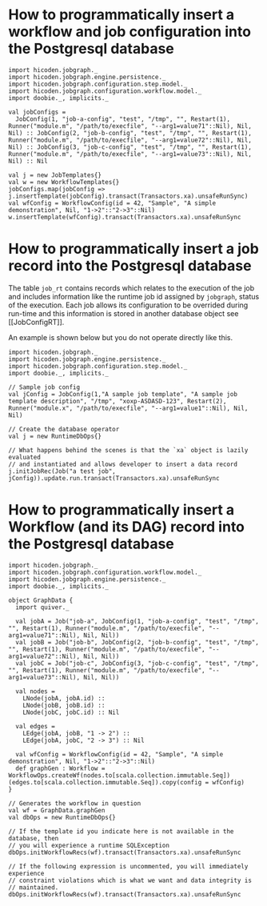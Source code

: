 # How to programmatically insert a workflow and job configuration into the Postgresql database 

```tut
import hicoden.jobgraph._
import hicoden.jobgraph.engine.persistence._
import hicoden.jobgraph.configuration.step.model._
import hicoden.jobgraph.configuration.workflow.model._
import doobie._, implicits._

val jobConfigs =
  JobConfig(1, "job-a-config", "test", "/tmp", "", Restart(1), Runner("module.m", "/path/to/execfile", "--arg1=value71"::Nil), Nil, Nil) :: JobConfig(2, "job-b-config", "test", "/tmp", "", Restart(1), Runner("module.m", "/path/to/execfile", "--arg1=value72"::Nil), Nil, Nil) :: JobConfig(3, "job-c-config", "test", "/tmp", "", Restart(1), Runner("module.m", "/path/to/execfile", "--arg1=value73"::Nil), Nil, Nil) :: Nil

val j = new JobTemplates{}
val w = new WorkflowTemplates{}
jobConfigs.map(jobConfig => j.insertTemplate(jobConfig).transact(Transactors.xa).unsafeRunSync)
val wfConfig = WorkflowConfig(id = 42, "Sample", "A simple demonstration", Nil, "1->2"::"2->3"::Nil)
w.insertTemplate(wfConfig).transact(Transactors.xa).unsafeRunSync
```

# How to programmatically insert a job record into the Postgresql database

The table `job_rt` contains records which relates to the execution of the job
and includes information like the runtime job id assigned by `jobgraph`, status
of the execution. Each job allows its configuration to be overrided during
run-time and this information is stored in another database object see
[[JobConfigRT]].

An example is shown below but you do not operate directly like this.
```tut
import hicoden.jobgraph._
import hicoden.jobgraph.engine.persistence._
import hicoden.jobgraph.configuration.step.model._
import doobie._, implicits._

// Sample job config
val jConfig = JobConfig(1,"A sample job template", "A sample job template description", "/tmp", "xoxp-ASDASD-123", Restart(2), Runner("module.x", "/path/to/execfile", "--arg1=value1"::Nil), Nil, Nil)

// Create the database operator
val j = new RuntimeDbOps{}

// What happens behind the scenes is that the `xa` object is lazily evaluated
// and instantiated and allows developer to insert a data record
j.initJobRec(Job("a test job", jConfig)).update.run.transact(Transactors.xa).unsafeRunSync
```

# How to programmatically insert a Workflow (and its DAG) record into the Postgresql database

```tut
import hicoden.jobgraph._
import hicoden.jobgraph.configuration.workflow.model._
import hicoden.jobgraph.engine.persistence._
import doobie._, implicits._

object GraphData {
  import quiver._

  val jobA = Job("job-a", JobConfig(1, "job-a-config", "test", "/tmp", "", Restart(1), Runner("module.m", "/path/to/execfile", "--arg1=value71"::Nil), Nil, Nil))
  val jobB = Job("job-b", JobConfig(2, "job-b-config", "test", "/tmp", "", Restart(1), Runner("module.m", "/path/to/execfile", "--arg1=value72"::Nil), Nil, Nil))
  val jobC = Job("job-c", JobConfig(3, "job-c-config", "test", "/tmp", "", Restart(1), Runner("module.m", "/path/to/execfile", "--arg1=value73"::Nil), Nil, Nil))

  val nodes =
    LNode(jobA, jobA.id) ::
    LNode(jobB, jobB.id) ::
    LNode(jobC, jobC.id) :: Nil

  val edges =
    LEdge(jobA, jobB, "1 -> 2") ::
    LEdge(jobA, jobC, "2 -> 3") :: Nil

  val wfConfig = WorkflowConfig(id = 42, "Sample", "A simple demonstration", Nil, "1->2"::"2->3"::Nil)
  def graphGen : Workflow = WorkflowOps.createWf(nodes.to[scala.collection.immutable.Seq])(edges.to[scala.collection.immutable.Seq]).copy(config = wfConfig)
}

// Generates the workflow in question
val wf = GraphData.graphGen
val dbOps = new RuntimeDbOps{}

// If the template id you indicate here is not available in the database, then
// you will experience a runtime SQLException
dbOps.initWorkflowRecs(wf).transact(Transactors.xa).unsafeRunSync

// If the following expression is uncommented, you will immediately experience
// constraint violations which is what we want and data integrity is
// maintained.
dbOps.initWorkflowRecs(wf).transact(Transactors.xa).unsafeRunSync
```
